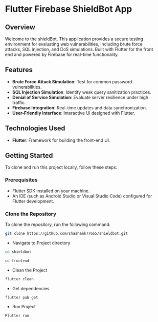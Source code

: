 # Flutter Firebase ShieldBot App

## Overview

Welcome to the shieldBot. This application provides a secure testing environment for evaluating web vulnerabilities, including brute force attacks, SQL injection, and DoS simulations. Built with Flutter for the front end and powered by Firebase for real-time functionality.



## Features

- **Brute Force Attack Simulation**: Test for common password vulnerabilities.
- **SQL Injection Simulation**: Identify weak query sanitization practices.
- **Denial of Service Simulation**: Evaluate server resilience under high traffic.
- **Firebase Integration**: Real-time updates and data synchronization.
- **User-Friendly Interface**: Interactive UI designed with Flutter.

## Technologies Used

- **Flutter**: Framework for building the front-end UI.

## Getting Started

To clone and run this project locally, follow these steps:

### Prerequisites

- Flutter SDK installed on your machine.
- An IDE (such as Android Studio or Visual Studio Code) configured for Flutter development.

### Clone the Repository

To clone the repository, run the following command:



```bash
git clone https://github.com/shashank77665/shieldbot.git
```
- Navigate to Project directory

```bash
cd shieldbot
```


```bash
cd frontend
```

- Clean the Project
```bash
flutter clean
```
- Get dependencies

```bash
flutter pub get
```

- Run Project

```bash
Flutter run
```